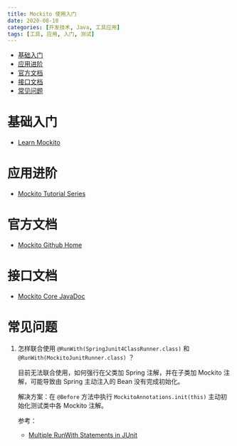 ```yaml
---
title: Mockito 使用入门
date: 2020-08-18
categories: [开发技术, Java, 工具应用]
tags: [工具, 应用, 入门, 测试]
---
```

- [基础入门](#基础入门)
- [应用进阶](#应用进阶)
- [官方文档](#官方文档)
- [接口文档](#接口文档)
- [常见问题](#常见问题)

# 基础入门
* [Learn Mockito](https://www.tutorialspoint.com/mockito/index.htm)

# 应用进阶
* [Mockito Tutorial Series](https://www.baeldung.com/mockito-series)

# 官方文档
* [Mockito Github Home](https://github.com/mockito/mockito/wiki)

# 接口文档
* [Mockito Core JavaDoc](https://javadoc.io/static/org.mockito/mockito-core/3.5.0/org/mockito/Mockito.html)

# 常见问题
1. 怎样联合使用 `@RunWith(SpringJunit4ClassRunner.class)` 和 `@RunWith(MockitoJunitRunner.class)` ？
   
   目前无法联合使用，如何强行在父类加 Spring 注解，并在子类加 Mockito 注解，可能导致由 Spring 主动注入的 Bean 没有完成初始化。

   解决方案：在 `@Before` 方法中执行 `MockitoAnnotations.init(this)` 主动初始化测试类中各 Mockito 注解。

   参考：
   * [Multiple RunWith Statements in JUnit](https://stackoverflow.com/questions/24431427/multiple-runwith-statements-in-junit)